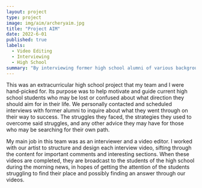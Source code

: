 ```yaml
---
layout: project
type: project
image: img/aim/archeryaim.jpg
title: "Project AIM"
date: 2022-6-01
published: true
labels:
  - Video Editing
  - Interviewing
  - High School
summary: "By interviewing former high school alumni of various backgrounds who have found their way through life, our goal is to provide current high schoolers with insight and motivation into how to approach their lives going forward."
---
```


This was an extracurricular high school project that my team and I were hand-picked for. Its purpose was to help motivate and guide current high school students who may be lost or confused about what direction they should aim for in their life. We personally contacted and scheduled interviews with former alumni to inquire about what they went through on their way to success. The struggles they faced, the strategies they used to overcome said struggles, and any other advice they may have for those who may be searching for their own path.

My main job in this team was as an interviewer and a video editor. I worked with our artist to structure and design each interview video, sifting through the content for important comments and interesting sections. When these videos are completed, they are broadcast to the students of the high school during the morning news, in hopes of getting the attention of the students struggling to find their place and possibly finding an answer through our videos.